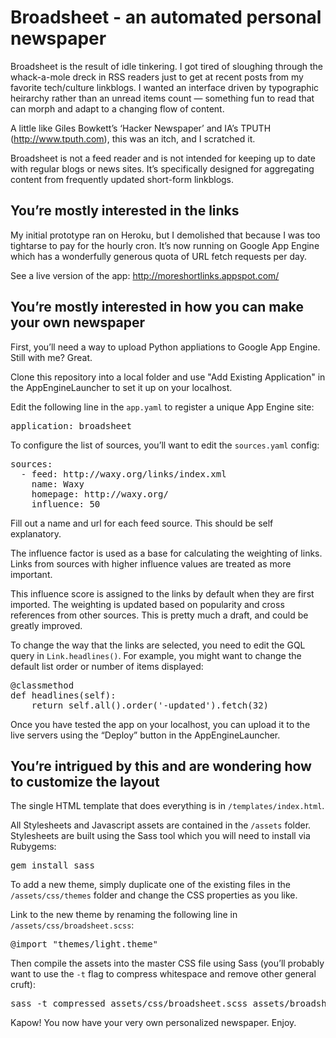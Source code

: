 Broadsheet - an automated personal newspaper 
============================================

Broadsheet is the result of idle tinkering. I got tired of sloughing through the whack-a-mole dreck in RSS readers just to get at recent posts from my favorite tech/culture linkblogs. I wanted an interface driven by typographic heirarchy rather than an unread items count — something fun to read that can morph and adapt to a changing flow of content.

A little like Giles Bowkett’s ‘Hacker Newspaper’ and IA’s TPUTH (http://www.tputh.com), this was an itch, and I scratched it.

Broadsheet is not a feed reader and is not intended for keeping up to date with regular blogs or news sites. It’s specifically designed for aggregating content from frequently updated short-form linkblogs.

You’re mostly interested in the links
-------------------------------------

My initial prototype ran on Heroku, but I demolished that because I was too tightarse to pay for the hourly cron. It’s now running on Google App Engine which has a wonderfully generous quota of URL fetch requests per day.

See a live version of the app: http://moreshortlinks.appspot.com/

You’re mostly interested in how you can make your own newspaper
---------------------------------------------------------------

First, you’ll need a way to upload Python appliations to Google App Engine. Still with me? Great.

Clone this repository into a local folder and use "Add Existing Application" in the AppEngineLauncher to set it up on your localhost.

Edit the following line in the <code>app.yaml</code> to register a unique App Engine site:

<pre>application: broadsheet</pre>

To configure the list of sources, you’ll want to edit the <code>sources.yaml</code> config:

<pre>sources:
  - feed: http://waxy.org/links/index.xml
    name: Waxy
    homepage: http://waxy.org/
    influence: 50</pre>

Fill out a name and url for each feed source. This should be self explanatory.

The influence factor is used as a base for calculating the weighting of links. Links from sources with higher influence values are treated as more important.

This influence score is assigned to the links by default when they are first imported. The weighting is updated based on popularity and cross references from other sources. This is pretty much a draft, and could be greatly improved.

To change the way that the links are selected, you need to edit the GQL query in <code>Link.headlines()</code>. For example, you might want to change the default list order or number of items displayed:

<pre>@classmethod
def headlines(self):
    return self.all().order('-updated').fetch(32)</pre>

Once you have tested the app on your localhost, you can upload it to the live servers using the “Deploy” button in the AppEngineLauncher.

You’re intrigued by this and are wondering how to customize the layout
----------------------------------------------------------------------

The single HTML template that does everything is in <code>/templates/index.html</code>.

All Stylesheets and Javascript assets are contained in the <code>/assets</code> folder. Stylesheets are built using the Sass tool which you will need to install via Rubygems:

<pre>gem install sass</pre>

To add a new theme, simply duplicate one of the existing files in the <code>/assets/css/themes</code> folder and change the CSS properties as you like.

Link to the new theme by renaming the following line in <code>/assets/css/broadsheet.scss</code>:

<pre>@import "themes/light.theme"</pre>

Then compile the assets into the master CSS file using Sass (you’ll probably want to use the <code>-t</code> flag to compress whitespace and remove other general cruft):

<pre>sass -t compressed assets/css/broadsheet.scss assets/broadsheet.css</pre>

Kapow! You now have your very own personalized newspaper. Enjoy.